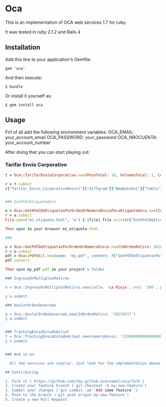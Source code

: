 # Oca

This is an implementation of OCA web services 1.7 for ruby.

It was tested in ruby 2.1.2 and Rails 4

## Installation

Add this line to your application's Gemfile:

    gem 'oca'

And then execute:

    $ bundle

Or install it yourself as:

    $ gem install oca

## Usage

Firt of all add the following environment variables:
  OCA_EMAIL: your_account_email
  OCA_PASSWORD: your_password
  OCA_NROCUENTA: your_account_number

After doing that you can start playing out:

### Tarifar Envío Corporativo
```ruby
t = Oca::TarifarEnvioCorporativo.new(PesoTotal: 10, VolumenTotal: 1, CodigoPostalOrigen: 5500, CodigoPostalDestino: 5500, CantidadPaquetes: 4 , Cuit: '30-68419570-7', Operativa: '276783')

r = t.submit
r["Tarifar_Envio_CorporativoResult"]["diffgram"]["NewDataSet"]["Table"]["Total"].to_f


### GetHtmlEtiquetadora

e = Oca::GetHtmlDeEtiquetasPorOrdenOrNumeroEnvioParaEtiquetadora.new(IdOrdenRetiro: 38283012, nroEnvio: 2320800000000000087)
r = e.submit
File.open("mi_etiqueta.html", 'w') { |file| file.write(r["GetHtmlDeEtiquetasPorOrdenOrNumeroEnvioParaEtiquetadoraResult"]) }

Then open in your browser mi_etiqueta.html

###

p = Oca::GetPdfDeEtiquetasPorOrdenOrNumeroEnvio.new(IdOrdenRetiro: 38283012, nroEnvio: 2320800000000000087, logisticaInversa: false)
r = p.submit
pdf = Oca::PdfUtil.new(name: 'my_pdf', content: r["GetPdfDeEtiquetasPorOrdenOrNumeroEnvioResult"])
pdf.convert

Then open my_pdf.pdf in your project's folder

### IngresoOrMultiplesRetiros

o = Oca::IngresoOrMultiplesRetiros.new(calle: 'La Rioja', nro: '300', piso: '', depto: '', cp: '1215', localidad: 'CAPITAL FEDERAL', provincia: 'CAPITAL FEDERAL', contacto: '', email: 'test@oca.com.ar', solicitante: '', observaciones: '', centrocosto: '', idfranjahoraria: '1', idcentroimposicionorigen: '0', fecha: '20151015', idoperativa: '276783', nroremito: 'Envio1', apellido: 'Fernandez', nombre: 'Martin', destinatario_calle: 'BALCARCE', destinatario_nro: '50', destinatario_piso:'', destinatario_depto: '', destinatario_localidad: 'CAPITAL FEDERAL', destinatario_provincia: 'CAPITAL FEDERAL', destinatario_cp: '1214', destinatario_telefono: '49569622', destinatario_email: 'test@oca.com.ar', destinatario_idci: '0', destinatario_celular: '1121877788', destinatario_observaciones: 'Prueba', alto: '10', ancho:'10', largo: '10', peso:'1', valor: '10', cant: '3' )

y o.submit

### AnularOrdenGenerada

a = Oca::AnularOrdenGenerada.new(IdOrdenRetiro: '38259537')
y a.submit


### TrackingEnvioEstadoActual
t = Oca::TrackingEnvioEstadoActual.new(numeroEnvio: '2320800000000000089')
y t.submit


### And so on.

  All the services are similar. Just look for the implementation above the constructor in each class.

## Contributing

1. Fork it ( https://github.com/[my-github-username]/oca/fork )
2. Create your feature branch (`git checkout -b my-new-feature`)
3. Commit your changes (`git commit -am 'Add some feature'`)
4. Push to the branch (`git push origin my-new-feature`)
5. Create a new Pull Request






